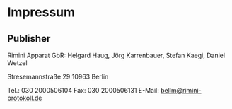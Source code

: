 ---
---
# Impressum
## Publisher
Rimini Apparat GbR:
Helgard Haug, Jörg Karrenbauer, Stefan Kaegi, Daniel Wetzel

Stresemannstraße 29
10963 Berlin

Tel.: 030 2000506104
Fax: 030 2000506131
E-Mail: bellm@rimini-protokoll.de
